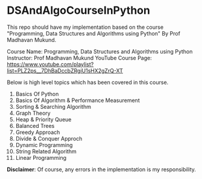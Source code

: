 # DSAndAlgoCourseInPython
This repo should have my implementation based on the course "Programming, Data Structures and Algorithms using Python" By  Prof Madhavan Mukund.


Course Name: Programming, Data Structures and Algorithms using Python 
Instructor: Prof Madhavan Mukund
YouTube Course Page: https://www.youtube.com/playlist?list=PLZ2ps__7DhBaDccbZRgiU1sHX2gZrQ-XT

Below is high level topics which has been covered in this course.

1. Basics Of Python
2. Basics Of Algorithm & Performance Measurement
3. Sorting & Searching Algorithm
4. Graph Theory
6. Heap & Priority Queue
7. Balanced Trees
8. Greedy Approach
9. Divide & Conquer Approch
10. Dynamic Programming
11. String Related Algorithm
12. Linear Programming


**Disclaimer**: Of course, any errors in the implementation is my responsibility.
